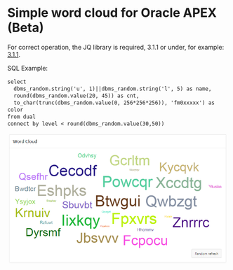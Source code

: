 # Simple word cloud for Oracle APEX (Beta)

For correct operation, the JQ library is required, 3.1.1 or under, for example: [3.1.1](https://ajax.googleapis.com/ajax/libs/jquery/3.1.1/jquery.min.js).

SQL Example:

```
select 
  dbms_random.string('u', 1)||dbms_random.string('l', 5) as name,
  round(dbms_random.value(20, 45)) as cnt,
  to_char(trunc(dbms_random.value(0, 256*256*256)), 'fm0xxxxx') as color
from dual
connect by level < round(dbms_random.value(30,50))
```

![img](/screenshot.png)
